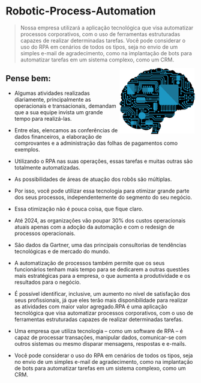 # Robotic-Process-Automation

> Nossa empresa utilizará a aplicação tecnológica que visa automatizar processos corporativos, com o uso de ferramentas estruturadas capazes de realizar determinadas tarefas.
> Você pode considerar o uso do RPA em cenários de todos os tipos, seja no envio de um simples e-mail de agradecimento, como na implantação de bots para automatizar tarefas em um sistema complexo, como um CRM.

<img align="right" src="imagens/brain-5564173_1280.png" width="200">

## Pense bem:

* Algumas atividades realizadas diariamente, principalmente as operacionais e transacionais, demandam que a sua equipe invista um grande tempo para realizá-las.

* Entre elas, elencamos as conferências de dados financeiros, a elaboração de comprovantes e a administração das folhas de pagamentos como exemplos.

* Utilizando o RPA nas suas operações, essas tarefas e muitas outras são totalmente automatizadas.

* As possibilidades de áreas de atuação dos robôs são múltiplas.

* Por isso, você pode utilizar essa tecnologia para otimizar grande parte dos seus processos, independentemente do segmento do seu negócio.

* Essa otimização não é pouca coisa, que fique claro.

* Até 2024, as organizações vão poupar 30% dos custos operacionais atuais apenas com a adoção da automação e com o redesign de processos operacionais.

* São dados da Gartner, uma das principais consultorias de tendências tecnológicas e de mercado do mundo.

* A automatização de processos também permite que os seus funcionários tenham mais tempo para se dedicarem a outras questões mais estratégicas para a empresa, o que aumenta a produtividade e os resultados para o negócio.

* É possível identificar, inclusive, um aumento no nível de satisfação dos seus profissionais, já que eles terão mais disponibilidade para realizar as atividades com maior valor agregado.RPA é uma aplicação tecnológica que visa automatizar processos corporativos, com o uso de ferramentas estruturadas capazes de realizar determinadas tarefas.

* Uma empresa que utiliza tecnologia – como um software de RPA – é capaz de processar transações, manipular dados, comunicar-se com outros sistemas ou mesmo disparar mensagens, respostas e e-mails.

* Você pode considerar o uso do  RPA em cenários de todos os tipos, seja no envio de um simples e-mail de agradecimento, como na implantação de bots para automatizar tarefas em um sistema complexo, como um CRM.
